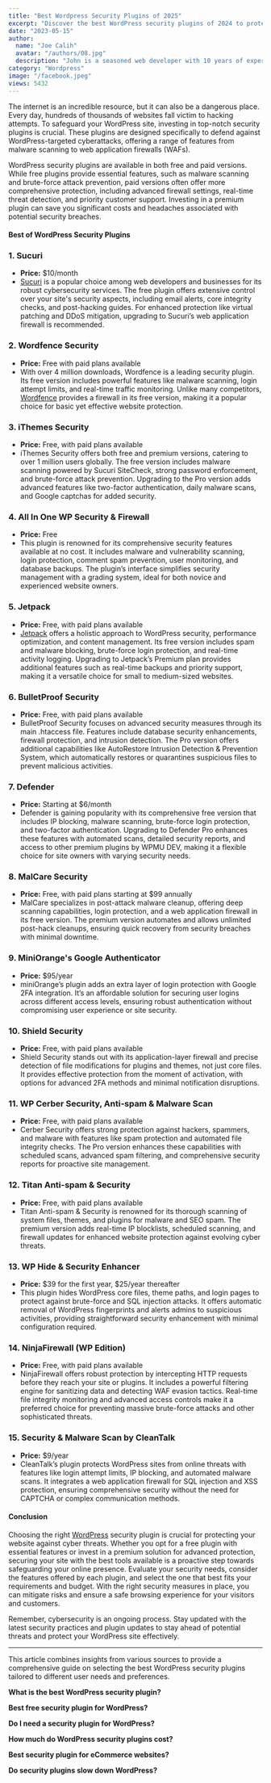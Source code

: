 ```yaml
---
title: "Best Wordpress Security Plugins of 2025"
excerpt: "Discover the best WordPress security plugins of 2024 to protect your site from hackers, malware, and breaches. Keep your website secure!"
date: "2023-05-15"
author:
  name: "Joe Calih"
  avatar: "/authors/08.jpg"
  description: "John is a seasoned web developer with 10 years of experience in React and Next.js."
category: "Wordpress"
image: "/facebook.jpeg"
views: 5432
---
```



The internet is an incredible resource, but it can also be a dangerous place. Every day, hundreds of thousands of websites fall victim to hacking attempts. To safeguard your WordPress site, investing in top-notch security plugins is crucial. These plugins are designed specifically to defend against WordPress-targeted cyberattacks, offering a range of features from malware scanning to web application firewalls (WAFs).

WordPress security plugins are available in both free and paid versions. While free plugins provide essential features, such as malware scanning and brute-force attack prevention, paid versions often offer more comprehensive protection, including advanced firewall settings, real-time threat detection, and priority customer support. Investing in a premium plugin can save you significant costs and headaches associated with potential security breaches.

#### Best of WordPress Security Plugins

### 1. **Sucuri**

-   **Price:** $10/month
-   [Sucuri](http://sucuri.com) is a popular choice among web developers and businesses for its robust cybersecurity services. The free plugin offers extensive control over your site's security aspects, including email alerts, core integrity checks, and post-hacking guides. For enhanced protection like virtual patching and DDoS mitigation, upgrading to Sucuri’s web application firewall is recommended.

### 2. **Wordfence Security**

-   **Price:** Free with paid plans available
-   With over 4 million downloads, Wordfence is a leading security plugin. Its free version includes powerful features like malware scanning, login attempt limits, and real-time traffic monitoring. Unlike many competitors, [Wordfence](http://wordfence.com) provides a firewall in its free version, making it a popular choice for basic yet effective website protection.

### 3. **iThemes Security**

-   **Price:** Free, with paid plans available
-   iThemes Security offers both free and premium versions, catering to over 1 million users globally. The free version includes malware scanning powered by Sucuri SiteCheck, strong password enforcement, and brute-force attack prevention. Upgrading to the Pro version adds advanced features like two-factor authentication, daily malware scans, and Google captchas for added security.

### 4. **All In One WP Security & Firewall**

-   **Price:** Free
-   This plugin is renowned for its comprehensive security features available at no cost. It includes malware and vulnerability scanning, login protection, comment spam prevention, user monitoring, and database backups. The plugin’s interface simplifies security management with a grading system, ideal for both novice and experienced website owners.

### 5. **Jetpack**

-   **Price:** Free, with paid plans available
-   [Jetpack](http://wordpress.com) offers a holistic approach to WordPress security, performance optimization, and content management. Its free version includes spam and malware blocking, brute-force login protection, and real-time activity logging. Upgrading to Jetpack’s Premium plan provides additional features such as real-time backups and priority support, making it a versatile choice for small to medium-sized websites.

### 6. **BulletProof Security**

-   **Price:** Free, with paid plans available
-   BulletProof Security focuses on advanced security measures through its main .htaccess file. Features include database security enhancements, firewall protection, and intrusion detection. The Pro version offers additional capabilities like AutoRestore Intrusion Detection & Prevention System, which automatically restores or quarantines suspicious files to prevent malicious activities.

### 7. **Defender**

-   **Price:** Starting at $6/month
-   Defender is gaining popularity with its comprehensive free version that includes IP blocking, malware scanning, brute-force login protection, and two-factor authentication. Upgrading to Defender Pro enhances these features with automated scans, detailed security reports, and access to other premium plugins by WPMU DEV, making it a flexible choice for site owners with varying security needs.

### 8. **MalCare Security**

-   **Price:** Free, with paid plans starting at $99 annually
-   MalCare specializes in post-attack malware cleanup, offering deep scanning capabilities, login protection, and a web application firewall in its free version. The premium version automates and allows unlimited post-hack cleanups, ensuring quick recovery from security breaches with minimal downtime.

### 9. **MiniOrange's Google Authenticator**

-   **Price:** $95/year
-   miniOrange’s plugin adds an extra layer of login protection with Google 2FA integration. It’s an affordable solution for securing user logins across different access levels, ensuring robust authentication without compromising user experience or site security.

### 10. **Shield Security**

-   **Price:** Free, with paid plans available
-   Shield Security stands out with its application-layer firewall and precise detection of file modifications for plugins and themes, not just core files. It provides effective protection from the moment of activation, with options for advanced 2FA methods and minimal notification disruptions.

### 11. **WP Cerber Security, Anti-spam & Malware Scan**

-   **Price:** Free, with paid plans available
-   Cerber Security offers strong protection against hackers, spammers, and malware with features like spam protection and automated file integrity checks. The Pro version enhances these capabilities with scheduled scans, advanced spam filtering, and comprehensive security reports for proactive site management.

### 12. **Titan Anti-spam & Security**

-   **Price:** Free, with paid plans available
-   Titan Anti-spam & Security is renowned for its thorough scanning of system files, themes, and plugins for malware and SEO spam. The premium version adds real-time IP blocklists, scheduled scanning, and firewall updates for enhanced website protection against evolving cyber threats.

### 13. **WP Hide & Security Enhancer**

-   **Price:** $39 for the first year, $25/year thereafter
-   This plugin hides WordPress core files, theme paths, and login pages to protect against brute-force and SQL injection attacks. It offers automatic removal of WordPress fingerprints and alerts admins to suspicious activities, providing straightforward security enhancement with minimal configuration required.

### 14. **NinjaFirewall (WP Edition)**

-   **Price:** Free, with paid plans available
-   NinjaFirewall offers robust protection by intercepting HTTP requests before they reach your site or plugins. It includes a powerful filtering engine for sanitizing data and detecting WAF evasion tactics. Real-time file integrity monitoring and advanced access controls make it a preferred choice for preventing massive brute-force attacks and other sophisticated threats.

### 15. **Security & Malware Scan by CleanTalk**

-   **Price:** $9/year
-   CleanTalk’s plugin protects WordPress sites from online threats with features like login attempt limits, IP blocking, and automated malware scans. It integrates a web application firewall for SQL injection and XSS protection, ensuring comprehensive security without the need for CAPTCHA or complex communication methods.

#### Conclusion

Choosing the right [WordPress](/category/wordpress) security plugin is crucial for protecting your website against cyber threats. Whether you opt for a free plugin with essential features or invest in a premium solution for advanced protection, securing your site with the best tools available is a proactive step towards safeguarding your online presence. Evaluate your security needs, consider the features offered by each plugin, and select the one that best fits your requirements and budget. With the right security measures in place, you can mitigate risks and ensure a safe browsing experience for your visitors and customers.

Remember, cybersecurity is an ongoing process. Stay updated with the latest security practices and plugin updates to stay ahead of potential threats and protect your WordPress site effectively.

----------

This article combines insights from various sources to provide a comprehensive guide on selecting the best WordPress security plugins tailored to different user needs and preferences.

**What is the best WordPress security plugin?**

**Best free security plugin for WordPress?**

**Do I need a security plugin for WordPress?**

**How much do WordPress security plugins cost?**

**Best security plugin for eCommerce websites?**

**Do security plugins slow down WordPress?**
